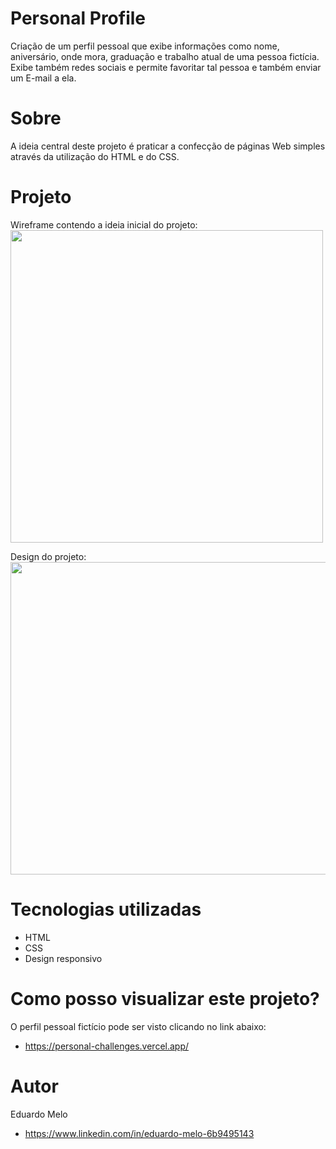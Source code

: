 # Personal Profile

Criação de um perfil pessoal que exibe informações como nome, aniversário, onde mora, graduação e trabalho atual de uma pessoa fictícia. Exibe também redes sociais e permite favoritar tal pessoa
e também enviar um E-mail a ela.

# Sobre
A ideia central deste projeto é praticar a confecção de páginas Web simples através da utilização do HTML e do CSS.

# Projeto
Wireframe contendo a ideia inicial do projeto:
<br>
<img src="https://github.com/eduardo1020/Personal-Challenges/blob/main/perfil/assets/wireframe.jpg" width=500 height=500>
<br>

Design do projeto:
<br>
<img src="https://github.com/eduardo1020/Personal-Challenges/blob/main/perfil/assets/design%20-%20perfil.png" width=900 height=500>

# Tecnologias utilizadas
- HTML
- CSS
- Design responsivo

# Como posso visualizar este projeto?

O perfil pessoal fictício pode ser visto clicando no link abaixo:
- https://personal-challenges.vercel.app/

# Autor
Eduardo Melo
- https://www.linkedin.com/in/eduardo-melo-6b9495143
